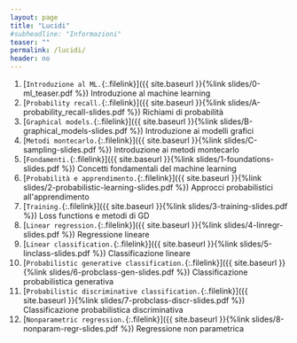 ```yaml
---
layout: page
title: "Lucidi"
#subheadline: "Informazioni"
teaser: ""
permalink: /lucidi/
header: no
---
```


1. [`Introduzione al ML.`{:.filelink}]({{ site.baseurl }}{%link slides/0-ml_teaser.pdf %}) Introduzione al machine learning
1. [`Probability recall.`{:.filelink}]({{ site.baseurl }}{%link slides/A-probability_recall-slides.pdf %}) Richiami di probabilità
1. [`Graphical models.`{:.filelink}]({{ site.baseurl }}{%link slides/B-graphical_models-slides.pdf %}) Introduzione ai modelli grafici
1. [`Metodi montecarlo.`{:.filelink}]({{ site.baseurl }}{%link slides/C-sampling-slides.pdf %}) Introduzione ai metodi montecarlo
1. [`Fondamenti.`{:.filelink}]({{ site.baseurl }}{%link slides/1-foundations-slides.pdf %}) Concetti fondamentali del machine learning
1. [`Probabilità e apprendimento.`{:.filelink}]({{ site.baseurl }}{%link slides/2-probabilistic-learning-slides.pdf %}) Approcci probabilistici all'apprendimento
1. [`Training.`{:.filelink}]({{ site.baseurl }}{%link slides/3-training-slides.pdf %}) Loss functions e metodi di GD
1. [`Linear regression.`{:.filelink}]({{ site.baseurl }}{%link slides/4-linregr-slides.pdf %}) Regressione lineare
1. [`Linear classification.`{:.filelink}]({{ site.baseurl }}{%link slides/5-linclass-slides.pdf %}) Classificazione lineare
1. [`Probabilistic generative classification.`{:.filelink}]({{ site.baseurl }}{%link slides/6-probclass-gen-slides.pdf %}) Classificazione probabilistica generativa
1. [`Probabilistic discriminative classification.`{:.filelink}]({{ site.baseurl }}{%link slides/7-probclass-discr-slides.pdf %}) Classificazione probabilistica discriminativa
1. [`Nonparametric regression.`{:.filelink}]({{ site.baseurl }}{%link slides/8-nonparam-regr-slides.pdf %}) Regressione non parametrica